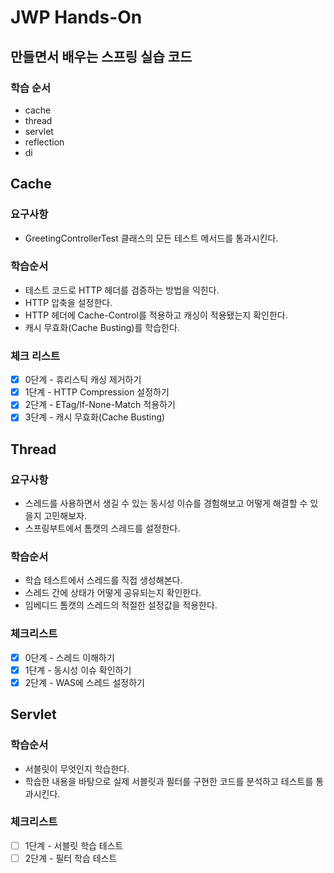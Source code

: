 # JWP Hands-On

## 만들면서 배우는 스프링 실습 코드

### 학습 순서
- cache
- thread
- servlet
- reflection
- di

## Cache

### 요구사항
- GreetingControllerTest 클래스의 모든 테스트 메서드를 통과시킨다.

### 학습순서
- 테스트 코드로 HTTP 헤더를 검증하는 방법을 익힌다.
- HTTP 압축을 설정한다.
- HTTP 헤더에 Cache-Control를 적용하고 캐싱이 적용됐는지 확인한다.
- 캐시 무효화(Cache Busting)를 학습한다.

### 체크 리스트
- [x] 0단계 - 휴리스틱 캐싱 제거하기
- [x] 1단계 - HTTP Compression 설정하기
- [x] 2단계 - ETag/If-None-Match 적용하기
- [x] 3단계 - 캐시 무효화(Cache Busting)

## Thread

### 요구사항
- 스레드를 사용하면서 생길 수 있는 동시성 이슈를 경험해보고 어떻게 해결할 수 있을지 고민해보자.
- 스프링부트에서 톰캣의 스레드를 설정한다.

### 학습순서
- 학습 테스트에서 스레드를 직접 생성해본다.
- 스레드 간에 상태가 어떻게 공유되는지 확인한다.
- 임베디드 톰캣의 스레드의 적절한 설정값을 적용한다.

### 체크리스트
- [x] 0단계 - 스레드 이해하기
- [x] 1단계 - 동시성 이슈 확인하기
- [x] 2단계 - WAS에 스레드 설정하기

## Servlet

### 학습순서
- 서블릿이 무엇인지 학습한다.
- 학습한 내용을 바탕으로 실제 서블릿과 필터를 구현한 코드를 분석하고 테스트를 통과시킨다.

### 체크리스트
- [ ] 1단계 - 서블릿 학습 테스트
- [ ] 2단계 - 필터 학습 테스트
